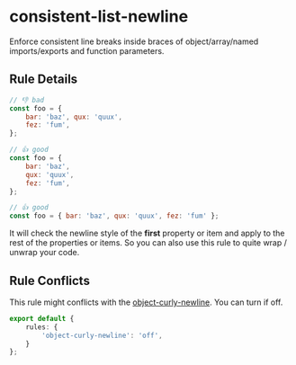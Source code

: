 # consistent-list-newline

Enforce consistent line breaks inside braces of object/array/named imports/exports and function parameters.

## Rule Details

<!-- eslint-skip -->
```js
// 👎 bad
const foo = {
	bar: 'baz', qux: 'quux',
	fez: 'fum',
};
```

<!-- eslint-skip -->
```js
// 👍 good
const foo = {
	bar: 'baz',
	qux: 'quux',
	fez: 'fum',
};

// 👍 good
const foo = { bar: 'baz', qux: 'quux', fez: 'fum' };
```

It will check the newline style of the **first** property or item and apply to the rest of the properties or items. So you can also use this rule to quite wrap / unwrap your code.

## Rule Conflicts

This rule might conflicts with the [object-curly-newline](https://eslint.org/docs/rules/object-curly-newline). You can turn if off.

```ts
export default {
	rules: {
		'object-curly-newline': 'off',
	}
};
```
